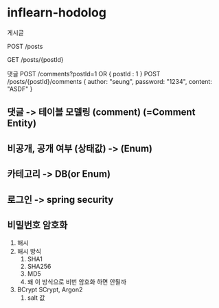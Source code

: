 # inflearn-hodolog

게시글

POST /posts

GET /posts/{postId}

댓글
POST /comments?postId=1 OR
{
   postId : 1
}
POST /posts/{postId}/comments
{
   author: "seung",
   password: "1234",
   content: "ASDF"
}
## 댓글 -> 테이블 모델링 (comment) (=Comment Entity)

## 비공개, 공개 여부 (상태값) -> (Enum)

## 카테고리 -> DB(or Enum)

## 로그인 -> spring security

## 비밀번호 암호화 

1. 해시
2. 해시 방식
   1. SHA1
   2. SHA256
   3. MD5
   4. 왜 이 방식으로 비번 암호화 하면 안될까
3. BCrypt SCrypt, Argon2
   1. salt 값